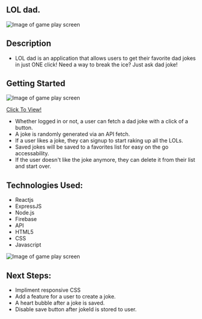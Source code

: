 ## LOL dad.


![Image of game play screen](https://i.imgur.com/bBsT3IW.png)


## Description
* LOL dad is an application that allows users to get their favorite dad jokes in just ONE click! Need a way to break the ice? Just ask dad joke! 

## Getting Started

![Image of game play screen](https://i.imgur.com/xiF2kHr.png)


[Click To View!]()
* Whether logged in or not, a user can fetch a dad joke with a click of a button. 
* A joke is randomly generated via an API fetch. 
* If a user likes a joke, they can signup to start raking up all the LOLs.
* Saved jokes will be saved to a favorites list for easy on the go accessability.
* If the user doesn't like the joke anymore, they can delete it from their list and start over. 

## Technologies Used:

* Reactjs
* ExpressJS
* Node.js
* Firebase
* API
* HTML5
* CSS
* Javascript

![Image of game play screen](https://i.imgur.com/k6kUSUX.png)
 
## Next Steps:
* Impliment responsive CSS
* Add a feature for a user to create a joke.
* A heart bubble after a joke is saved.
* Disable save button after jokeId is stored to user. 
